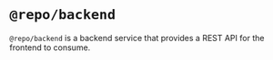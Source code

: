 # `@repo/backend`

`@repo/backend` is a backend service that provides a REST API for the frontend to consume.
